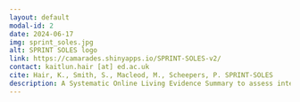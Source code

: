 ```yaml
---
layout: default
modal-id: 2
date: 2024-06-17
img: sprint_soles.jpg
alt: SPRINT SOLES logo
link: https://camarades.shinyapps.io/SPRINT-SOLES-v2/
contact: kaitlun.hair [at] ed.ac.uk
cite: Hair, K., Smith, S., Macleod, M., Scheepers, P. SPRINT-SOLES
description: A Systematic Online Living Evidence Summary to assess integrated risks and impacts of plant protection products (incl. pesticides) on environment and human health.
---
```


